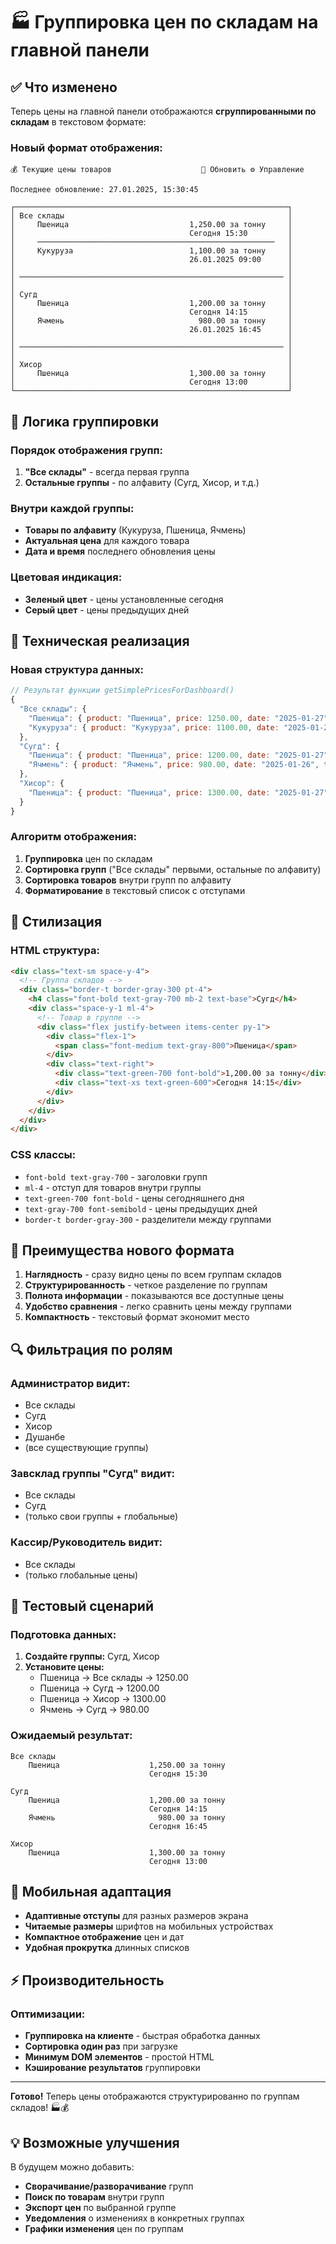 # 🏭 Группировка цен по складам на главной панели

## ✅ Что изменено

Теперь цены на главной панели отображаются **сгруппированными по складам** в текстовом формате:

### Новый формат отображения:
```
💰 Текущие цены товаров                    🔄 Обновить ⚙️ Управление

Последнее обновление: 27.01.2025, 15:30:45

┌─────────────────────────────────────────────────────────────┐
│ Все склады                                                  │
│     Пшеница                           1,250.00 за тонну     │
│                                       Сегодня 15:30         │
│     ─────────────────────────────────────────────────────   │
│     Кукуруза                          1,100.00 за тонну     │
│                                       26.01.2025 09:00      │
│                                                             │
│ ─────────────────────────────────────────────────────────── │
│                                                             │
│ Сугд                                                        │
│     Пшеница                           1,200.00 за тонну     │
│                                       Сегодня 14:15         │
│     Ячмень                              980.00 за тонну     │
│                                       26.01.2025 16:45      │
│                                                             │
│ ─────────────────────────────────────────────────────────── │
│                                                             │
│ Хисор                                                       │
│     Пшеница                           1,300.00 за тонну     │
│                                       Сегодня 13:00         │
└─────────────────────────────────────────────────────────────┘
```

## 🎯 Логика группировки

### Порядок отображения групп:
1. **"Все склады"** - всегда первая группа
2. **Остальные группы** - по алфавиту (Сугд, Хисор, и т.д.)

### Внутри каждой группы:
- **Товары по алфавиту** (Кукуруза, Пшеница, Ячмень)
- **Актуальная цена** для каждого товара
- **Дата и время** последнего обновления цены

### Цветовая индикация:
- **Зеленый цвет** - цены установленные сегодня
- **Серый цвет** - цены предыдущих дней

## 🔧 Техническая реализация

### Новая структура данных:
```javascript
// Результат функции getSimplePricesForDashboard()
{
  "Все склады": {
    "Пшеница": { product: "Пшеница", price: 1250.00, date: "2025-01-27", time: "15:30" },
    "Кукуруза": { product: "Кукуруза", price: 1100.00, date: "2025-01-26", time: "09:00" }
  },
  "Сугд": {
    "Пшеница": { product: "Пшеница", price: 1200.00, date: "2025-01-27", time: "14:15" },
    "Ячмень": { product: "Ячмень", price: 980.00, date: "2025-01-26", time: "16:45" }
  },
  "Хисор": {
    "Пшеница": { product: "Пшеница", price: 1300.00, date: "2025-01-27", time: "13:00" }
  }
}
```

### Алгоритм отображения:
1. **Группировка** цен по складам
2. **Сортировка групп** ("Все склады" первыми, остальные по алфавиту)
3. **Сортировка товаров** внутри групп по алфавиту
4. **Форматирование** в текстовый список с отступами

## 🎨 Стилизация

### HTML структура:
```html
<div class="text-sm space-y-4">
  <!-- Группа складов -->
  <div class="border-t border-gray-300 pt-4">
    <h4 class="font-bold text-gray-700 mb-2 text-base">Сугд</h4>
    <div class="space-y-1 ml-4">
      <!-- Товар в группе -->
      <div class="flex justify-between items-center py-1">
        <div class="flex-1">
          <span class="font-medium text-gray-800">Пшеница</span>
        </div>
        <div class="text-right">
          <div class="text-green-700 font-bold">1,200.00 за тонну</div>
          <div class="text-xs text-green-600">Сегодня 14:15</div>
        </div>
      </div>
    </div>
  </div>
</div>
```

### CSS классы:
- `font-bold text-gray-700` - заголовки групп
- `ml-4` - отступ для товаров внутри группы
- `text-green-700 font-bold` - цены сегодняшнего дня
- `text-gray-700 font-semibold` - цены предыдущих дней
- `border-t border-gray-300` - разделители между группами

## 🚀 Преимущества нового формата

1. **Наглядность** - сразу видно цены по всем группам складов
2. **Структурированность** - четкое разделение по группам
3. **Полнота информации** - показываются все доступные цены
4. **Удобство сравнения** - легко сравнить цены между группами
5. **Компактность** - текстовый формат экономит место

## 🔍 Фильтрация по ролям

### Администратор видит:
- Все склады
- Сугд  
- Хисор
- Душанбе
- (все существующие группы)

### Завсклад группы "Сугд" видит:
- Все склады
- Сугд
- (только свои группы + глобальные)

### Кассир/Руководитель видит:
- Все склады
- (только глобальные цены)

## 🧪 Тестовый сценарий

### Подготовка данных:
1. **Создайте группы:** Сугд, Хисор
2. **Установите цены:**
   - Пшеница → Все склады → 1250.00
   - Пшеница → Сугд → 1200.00  
   - Пшеница → Хисор → 1300.00
   - Ячмень → Сугд → 980.00

### Ожидаемый результат:
```
Все склады
    Пшеница                    1,250.00 за тонну
                               Сегодня 15:30

Сугд  
    Пшеница                    1,200.00 за тонну
                               Сегодня 14:15
    Ячмень                       980.00 за тонну
                               Сегодня 16:45

Хисор
    Пшеница                    1,300.00 за тонну
                               Сегодня 13:00
```

## 📱 Мобильная адаптация

- **Адаптивные отступы** для разных размеров экрана
- **Читаемые размеры** шрифтов на мобильных устройствах
- **Компактное отображение** цен и дат
- **Удобная прокрутка** длинных списков

## ⚡ Производительность

### Оптимизации:
- **Группировка на клиенте** - быстрая обработка данных
- **Сортировка один раз** при загрузке
- **Минимум DOM элементов** - простой HTML
- **Кэширование результатов** группировки

---

**Готово!** Теперь цены отображаются структурированно по группам складов! 🏭💰

## 💡 Возможные улучшения

В будущем можно добавить:
- **Сворачивание/разворачивание** групп
- **Поиск по товарам** внутри групп
- **Экспорт цен** по выбранной группе
- **Уведомления** о изменениях в конкретных группах
- **Графики изменения** цен по группам